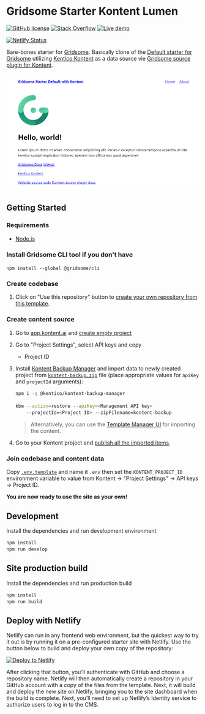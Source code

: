 # Gridsome Starter Kontent Lumen

[![GitHub license](https://img.shields.io/badge/license-MIT-blue.svg)](https://raw.githubusercontent.com/Simply007/gridsome-starter-default-kontent/master/LICENSE)
[![Stack Overflow](https://img.shields.io/badge/Stack%20Overflow-ASK%20NOW-FE7A16.svg?logo=stackoverflow&logoColor=white)](https://stackoverflow.com/tags/kentico-cloud)
[![Live demo](https://img.shields.io/badge/-Live%20Demo-brightgreen.svg)](https://gridsome-starter-default-kontent.netlify.app/)

[![Netlify Status](https://api.netlify.com/api/v1/badges/f547d859-c6df-43fb-a936-97f7744cb2aa/deploy-status)](https://app.netlify.com/sites/gridsome-starter-default-kontent/deploys)

Bare-bones starter for [Gridsome](https://github.com/gridsome/gridsome). Basically clone of the [Default starter for Gridsome](https://github.com/gridsome/gridsome-starter-default) utilizing [Kentico Kontent](https://kontent.ai) as a data source vie [Gridsome source plugin for Kontent](https://gridsome.org/plugins/@meeg/gridsome-source-kentico-kontent).

![Page Screenshot](./screenshot.png)

## Getting Started

### Requirements

+ [Node.js](https://nodejs.org/)

### Install Gridsome CLI tool if you don't have

`npm install --global @gridsome/cli`

### Create codebase

1. Click on "Use this repository" button to [create your own repository from this template](https://help.github.com/en/github/creating-cloning-and-archiving-repositories/creating-a-repository-from-a-template).

### Create content source

1. Go to [app.kontent.ai](https://app.kontent.ai) and [create empty project](https://docs.kontent.ai/tutorials/set-up-kontent/projects/manage-projects#a-creating-projects)
1. Go to "Project Settings", select API keys and copy
    + Project ID
1. Install [Kontent Backup Manager](https://github.com/Kentico/kontent-backup-manager-js) and import data to newly created project from [`kontent-backup.zip`](./kontent-backup.zip) file (place appropriate values for `apiKey` and `projectId` arguments):

    ```sh
    npm i -g @kentico/kontent-backup-manager

    kbm --action=restore --apiKey=<Management API key>
        --projectId=<Project ID> --zipFilename=kontent-backup
    ```

    > Alternatively, you can use the [Template Manager UI](https://kentico.github.io/kontent-template-manager/import-from-file) for importing the content.

1. Go to your Kontent project and [publish all the imported items](https://docs.kontent.ai/tutorials/write-and-collaborate/publish-your-work/publish-content-items).

### Join codebase and content data

Copy [`.env.template`](`./.env.template`) and name it `.env` then set the `KONTENT_PROJECT_ID` environment variable to value from Kontent -> "Project Settings" ->  API keys -> Project ID.

**You are now ready to use the site as your own!**

## Development

Install the dependencies and run development environment

```sh
npm install  
npm run develop
```

## Site production build

Install the dependencies and run production build

```sh
npm install
npm run build
```

## Deploy with Netlify

Netlify can run in any frontend web environment, but the quickest way to try it out is by running it on a pre-configured starter site with Netlify. Use the button below to build and deploy your own copy of the repository:

[![Deploy to Netlify](https://www.netlify.com/img/deploy/button.svg)](https://app.netlify.com/start/deploy?repository=https://github.com/Simply007/gridsome-starter-default-kontent)

After clicking that button, you’ll authenticate with GitHub and choose a repository name. Netlify will then automatically create a repository in your GitHub account with a copy of the files from the template. Next, it will build and deploy the new site on Netlify, bringing you to the site dashboard when the build is complete. Next, you’ll need to set up Netlify’s Identity service to authorize users to log in to the CMS.
